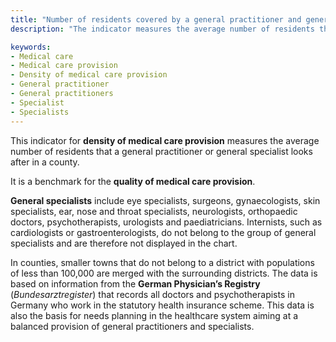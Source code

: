 ```yaml
---
title: "Number of residents covered by a general practitioner and general specialist"
description: "The indicator measures the average number of residents that a general practitioner or general specialist looks after in a county."

keywords:
- Medical care
- Medical care provision
- Density of medical care provision
- General practitioner
- General practitioners
- Specialist
- Specialists
---
```


<!--Prologue start-->

This indicator for **density of medical care provision** measures the average number of residents that a general practitioner or general specialist looks after in a county.

It is a benchmark for the **quality of medical care provision**.

**General specialists** include eye specialists, surgeons, gynaecologists, skin specialists, ear, nose and throat specialists, neurologists, orthopaedic doctors, psychotherapists, urologists and paediatricians. Internists, such as cardiologists or gastroenterologists, do not belong to the group of general specialists and are therefore not displayed in the chart. 

In counties, smaller towns that do not belong to a district with populations of less than 100,000 are merged with the surrounding districts. The data is based on information from the **German Physician’s Registry** (*Bundesarztregister*) that records all doctors and psychotherapists in Germany who work in the statutory health insurance scheme. This data is also the basis for needs planning in the healthcare system aiming at a balanced provision of general practitioners and specialists.

<!--Prologue end-->

<!--ChartList-->
